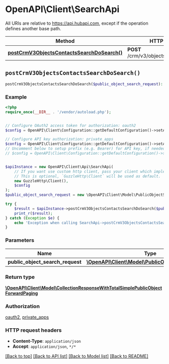 # OpenAPI\Client\SearchApi

All URIs are relative to https://api.hubapi.com, except if the operation defines another base path.

| Method | HTTP request | Description |
| ------------- | ------------- | ------------- |
| [**postCrmV3ObjectsContactsSearchDoSearch()**](SearchApi.md#postCrmV3ObjectsContactsSearchDoSearch) | **POST** /crm/v3/objects/contacts/search |  |


## `postCrmV3ObjectsContactsSearchDoSearch()`

```php
postCrmV3ObjectsContactsSearchDoSearch($public_object_search_request): \OpenAPI\Client\Model\CollectionResponseWithTotalSimplePublicObjectForwardPaging
```



### Example

```php
<?php
require_once(__DIR__ . '/vendor/autoload.php');


// Configure OAuth2 access token for authorization: oauth2
$config = OpenAPI\Client\Configuration::getDefaultConfiguration()->setAccessToken('YOUR_ACCESS_TOKEN');

// Configure API key authorization: private_apps
$config = OpenAPI\Client\Configuration::getDefaultConfiguration()->setApiKey('private-app', 'YOUR_API_KEY');
// Uncomment below to setup prefix (e.g. Bearer) for API key, if needed
// $config = OpenAPI\Client\Configuration::getDefaultConfiguration()->setApiKeyPrefix('private-app', 'Bearer');


$apiInstance = new OpenAPI\Client\Api\SearchApi(
    // If you want use custom http client, pass your client which implements `GuzzleHttp\ClientInterface`.
    // This is optional, `GuzzleHttp\Client` will be used as default.
    new GuzzleHttp\Client(),
    $config
);
$public_object_search_request = new \OpenAPI\Client\Model\PublicObjectSearchRequest(); // \OpenAPI\Client\Model\PublicObjectSearchRequest

try {
    $result = $apiInstance->postCrmV3ObjectsContactsSearchDoSearch($public_object_search_request);
    print_r($result);
} catch (Exception $e) {
    echo 'Exception when calling SearchApi->postCrmV3ObjectsContactsSearchDoSearch: ', $e->getMessage(), PHP_EOL;
}
```

### Parameters

| Name | Type | Description  | Notes |
| ------------- | ------------- | ------------- | ------------- |
| **public_object_search_request** | [**\OpenAPI\Client\Model\PublicObjectSearchRequest**](../Model/PublicObjectSearchRequest.md)|  | |

### Return type

[**\OpenAPI\Client\Model\CollectionResponseWithTotalSimplePublicObjectForwardPaging**](../Model/CollectionResponseWithTotalSimplePublicObjectForwardPaging.md)

### Authorization

[oauth2](../../README.md#oauth2), [private_apps](../../README.md#private_apps)

### HTTP request headers

- **Content-Type**: `application/json`
- **Accept**: `application/json`, `*/*`

[[Back to top]](#) [[Back to API list]](../../README.md#endpoints)
[[Back to Model list]](../../README.md#models)
[[Back to README]](../../README.md)
